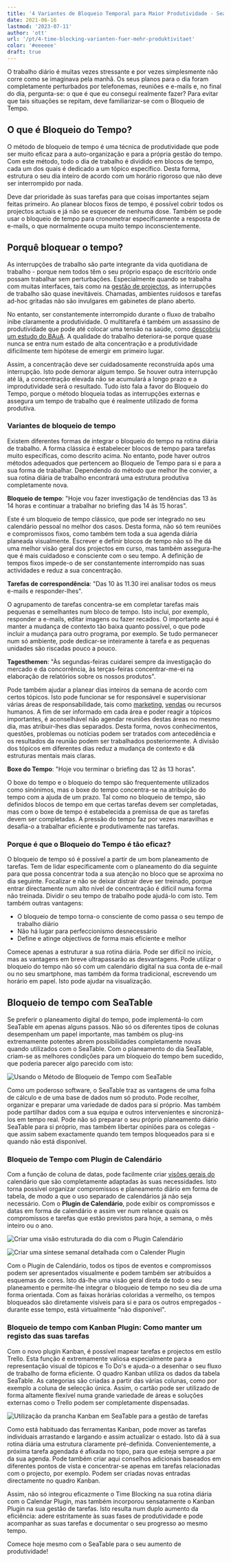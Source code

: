```yaml
---
title: '4 Variantes de Bloqueio Temporal para Maior Produtividade - SeaTable'
date: 2021-06-16
lastmod: '2023-07-11'
author: 'ott'
url: '/pt/4-time-blocking-varianten-fuer-mehr-produktivitaet'
color: '#eeeeee'
draft: true
---
```


O trabalho diário é muitas vezes stressante e por vezes simplesmente não corre como se imaginava pela manhã. Os seus planos para o dia foram completamente perturbados por telefonemas, reuniões e e-mails e, no final do dia, pergunta-se: o que é que eu consegui realmente fazer? Para evitar que tais situações se repitam, deve familiarizar-se com o Bloqueio de Tempo.

## O que é Bloqueio do Tempo?

O método de bloqueio de tempo é uma técnica de produtividade que pode ser muito eficaz para a auto-organização e para a própria gestão do tempo. Com este método, todo o dia de trabalho é dividido em blocos de tempo, cada um dos quais é dedicado a um tópico específico. Desta forma, estrutura o seu dia inteiro de acordo com um horário rigoroso que não deve ser interrompido por nada.

Deve dar prioridade às suas tarefas para que coisas importantes sejam feitas primeiro. Ao planear blocos fixos de tempo, é possível cobrir todos os projectos actuais e já não se esquecer de nenhuma dose. Também se pode usar o bloqueio de tempo para cronometrar especificamente a resposta de e-mails, o que normalmente ocupa muito tempo inconscientemente.

## Porquê bloquear o tempo?

As interrupções de trabalho são parte integrante da vida quotidiana de trabalho - porque nem todos têm o seu próprio espaço de escritório onde possam trabalhar sem perturbações. Especialmente quando se trabalha com muitas interfaces, tais como na [gestão de projectos](https://seatable.io/pt/projektmanagement/), as interrupções de trabalho são quase inevitáveis. Chamadas, ambientes ruidosos e tarefas ad-hoc gritadas não são invulgares em gabinetes de plano aberto.

No entanto, ser constantemente interrompido durante o fluxo de trabalho inibe claramente a produtividade. O multitarefa é também um assassino de produtividade que pode até colocar uma tensão na saúde, como [descobriu um estudo do BAuA](https://www.baua.de/DE/Angebote/Publikationen/Praxis/A78.pdf?__blob=publicationFile&v). A qualidade do trabalho deteriora-se porque quase nunca se entra num estado de alta concentração e a produtividade dificilmente tem hipótese de emergir em primeiro lugar.

Assim, a concentração deve ser cuidadosamente reconstruída após uma interrupção. Isto pode demorar algum tempo. Se houver outra interrupção até lá, a concentração elevada não se acumulará a longo prazo e a improdutividade será o resultado. Tudo isto fala a favor do Bloqueio do Tempo, porque o método bloqueia todas as interrupções externas e assegura um tempo de trabalho que é realmente utilizado de forma produtiva.

### Variantes de bloqueio de tempo

Existem diferentes formas de integrar o bloqueio do tempo na rotina diária de trabalho. A forma clássica é estabelecer blocos de tempo para tarefas muito específicas, como descrito acima. No entanto, pode haver outros métodos adequados que pertencem ao Bloqueio de Tempo para si e para a sua forma de trabalhar. Dependendo do método que melhor lhe convier, a sua rotina diária de trabalho encontrará uma estrutura produtiva completamente nova.

**Bloqueio de tempo**: "Hoje vou fazer investigação de tendências das 13 às 14 horas e continuar a trabalhar no briefing das 14 às 15 horas".

Este é um bloqueio de tempo clássico, que pode ser integrado no seu calendário pessoal no melhor dos casos. Desta forma, não só tem reuniões e compromissos fixos, como também tem toda a sua agenda diária planeada visualmente. Escrever e definir blocos de tempo não só lhe dá uma melhor visão geral dos projectos em curso, mas também assegura-lhe que é mais cuidadoso e consciente com o seu tempo. A definição de tempos fixos impede-o de ser constantemente interrompido nas suas actividades e reduz a sua concentração.

**Tarefas de correspondência**: "Das 10 às 11.30 irei analisar todos os meus e-mails e responder-lhes".

O agrupamento de tarefas concentra-se em completar tarefas mais pequenas e semelhantes num bloco de tempo. Isto inclui, por exemplo, responder a e-mails, editar imagens ou fazer recados. O importante aqui é manter a mudança de contexto tão baixa quanto possível, o que pode incluir a mudança para outro programa, por exemplo. Se tudo permanecer num só ambiente, pode dedicar-se inteiramente à tarefa e as pequenas unidades são riscadas pouco a pouco.

**Tagesthemen**: "Às segundas-feiras cuidarei sempre da investigação do mercado e da concorrência, às terças-feiras concentrar-me-ei na elaboração de relatórios sobre os nossos produtos".

Pode também ajudar a planear dias inteiros da semana de acordo com certos tópicos. Isto pode funcionar se for responsável e supervisionar várias áreas de responsabilidade, tais como [marketing](https://seatable.io/pt/marketing/), [vendas](https://seatable.io/pt/vertrieb/) ou recursos humanos. A fim de ser informado em cada área e poder reagir a tópicos importantes, é aconselhável não agendar reuniões destas áreas no mesmo dia, mas atribuir-lhes dias separados. Desta forma, novos conhecimentos, questões, problemas ou notícias podem ser tratados com antecedência e os resultados da reunião podem ser trabalhados posteriormente. A divisão dos tópicos em diferentes dias reduz a mudança de contexto e dá estruturas mentais mais claras.

**Boxe do Tempo**: "Hoje vou terminar o briefing das 12 às 13 horas".

O boxe do tempo e o bloqueio do tempo são frequentemente utilizados como sinónimos, mas o boxe do tempo concentra-se na atribuição do tempo com a ajuda de um prazo. Tal como no bloqueio de tempo, são definidos blocos de tempo em que certas tarefas devem ser completadas, mas com o boxe de tempo é estabelecida a premissa de que as tarefas devem ser completadas. A pressão do tempo faz por vezes maravilhas e desafia-o a trabalhar eficiente e produtivamente nas tarefas.

### Porque é que o Bloqueio do Tempo é tão eficaz?

O bloqueio de tempo só é possível a partir de um bom planeamento de tarefas. Tem de lidar especificamente com o planeamento do dia seguinte para que possa concentrar toda a sua atenção no bloco que se aproxima no dia seguinte. Focalizar e não se deixar distrair deve ser treinado, porque entrar directamente num alto nível de concentração é difícil numa forma não treinada. Dividir o seu tempo de trabalho pode ajudá-lo com isto. Tem também outras vantagens:

- O bloqueio de tempo torna-o consciente de como passa o seu tempo de trabalho diário
- Não há lugar para perfeccionismo desnecessário
- Define e atinge objectivos de forma mais eficiente e melhor

Comece apenas a estruturar a sua rotina diária. Pode ser difícil no início, mas as vantagens em breve ultrapassarão as desvantagens. Pode utilizar o bloqueio do tempo não só com um calendário digital na sua conta de e-mail ou no seu smartphone, mas também da forma tradicional, escrevendo um horário em papel. Isto pode ajudar na visualização.

## Bloqueio de tempo com SeaTable

Se preferir o planeamento digital do tempo, pode implementá-lo com SeaTable em apenas alguns passos. Não só os diferentes tipos de colunas desempenham um papel importante, mas também os plug-ins extremamente potentes abrem possibilidades completamente novas quando utilizados com o SeaTable. Com o planeamento do dia SeaTable, criam-se as melhores condições para um bloqueio do tempo bem sucedido, que poderia parecer algo parecido com isto:

![Usando o Método de Bloqueio de Tempo com SeaTable](https://seatable.de/wp-content/uploads/2021/06/Calendar-Basic-View.jpg)

Como um poderoso software, o SeaTable traz as vantagens de uma folha de cálculo e de uma base de dados num só produto. Pode recolher, organizar e preparar uma variedade de dados para si próprio. Mas também pode partilhar dados com a sua equipa e outros intervenientes e sincronizá-los em tempo real. Pode não só preparar o seu próprio planeamento diário SeaTable para si próprio, mas também libertar opiniões para os colegas - que assim sabem exactamente quando tem tempos bloqueados para si e quando não está disponível.

### Bloqueio de Tempo com Plugin de Calendário

Com a função de coluna de datas, pode facilmente criar [visões gerais do](https://seatable.io/pt/docs/handbuch/seatable-nutzen/ansichten/) calendário que são completamente adaptadas às suas necessidades. Isto torna possível organizar compromissos e planeamento diário em forma de tabela, de modo a que o uso separado de calendários já não seja necessário. Com o **Plugin de Calendário**, pode exibir os compromissos e datas em forma de calendário e assim ver num relance quais os compromissos e tarefas que estão previstos para hoje, a semana, o mês inteiro ou o ano.

![Criar uma visão estruturada do dia com o Plugin Calendário](https://seatable.de/wp-content/uploads/2021/06/Daily-View.jpg)

![Criar uma síntese semanal detalhada com o Calender Plugin](https://seatable.de/wp-content/uploads/2021/06/Weekly-View.jpg)

Com o Plugin de Calendário, todos os tipos de eventos e compromissos podem ser apresentados visualmente e podem também ser atribuídos a esquemas de cores. Isto dá-lhe uma visão geral direta de todo o seu planeamento e permite-lhe integrar o bloqueio de tempo no seu dia de uma forma orientada. Com as faixas horárias coloridas a vermelho, os tempos bloqueados são diretamente visíveis para si e para os outros empregados - durante esse tempo, está virtualmente "não disponível".

### Bloqueio de tempo com Kanban Plugin: Como manter um registo das suas tarefas

Com o novo plugin Kanban, é possível mapear tarefas e projectos em estilo Trello. Esta função é extremamente valiosa especialmente para a representação visual de tópicos e To Do's e ajuda-o a desenhar o seu fluxo de trabalho de forma eficiente. O quadro Kanban utiliza os dados da tabela SeaTable. As categorias são criadas a partir das várias colunas, como por exemplo a coluna de selecção única. Assim, o cartão pode ser utilizado de forma altamente flexível numa grande variedade de áreas e soluções externas como o Trello podem ser completamente dispensadas.

![Utilização da prancha Kanban em SeaTable para a gestão de tarefas](https://seatable.de/wp-content/uploads/2021/06/Kanban.jpg)

Como está habituado das ferramentas Kanban, pode mover as tarefas individuais arrastando e largando e assim actualizar o estado. Isto dá à sua rotina diária uma estrutura claramente pré-definida. Convenientemente, a próxima tarefa agendada é afixada no topo, para que esteja sempre a par da sua agenda. Pode também criar aqui conselhos adicionais baseados em diferentes pontos de vista e concentrar-se apenas em tarefas relacionadas com o projecto, por exemplo. Podem ser criadas novas entradas directamente no quadro Kanban.

Assim, não só integrou eficazmente o Time Blocking na sua rotina diária com o Calendar Plugin, mas também incorporou sensatamente o Kanban Plugin na sua gestão de tarefas. Isto resulta num duplo aumento da eficiência: adere estritamente às suas fases de produtividade e pode acompanhar as suas tarefas e documentar o seu progresso ao mesmo tempo.

Comece hoje mesmo com o SeaTable para o seu aumento de produtividade!
